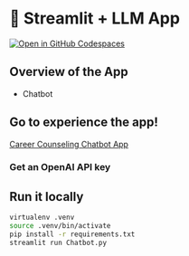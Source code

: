 # 🎈 Streamlit + LLM App <Career Counseling Chatbot>

[![Open in GitHub Codespaces](https://github.com/codespaces/badge.svg)](https://codespaces.new/streamlit/llm-examples?quickstart=1)

## Overview of the App

- Chatbot

## Go to experience the app!

[Career Counseling Chatbot App](https://llm-based-career-counseling-chatbot.streamlit.app/)

### Get an OpenAI API key

## Run it locally

```sh
virtualenv .venv
source .venv/bin/activate
pip install -r requirements.txt
streamlit run Chatbot.py
```
